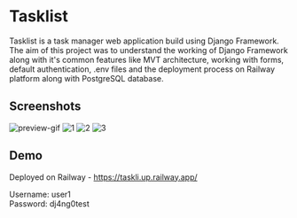 # Tasklist

Tasklist is a task manager web application build using Django Framework. 
The aim of this project was to understand the working of Django Framework along with it's common features like MVT architecture, working with forms, default authentication, .env files and the deployment process on Railway platform along with PostgreSQL database.

## Screenshots
![preview-gif](https://github.com/user-attachments/assets/8e22060c-26c0-448d-921b-8351be947176)
![1](https://github.com/user-attachments/assets/9eb430f7-99d5-4e79-81d0-4bdc07de1828)
![2](https://github.com/user-attachments/assets/a989c4e2-5388-4371-97a5-8512294a12a4)
![3](https://github.com/user-attachments/assets/60845132-4efe-4314-8082-2f207eb2d295)

## Demo

Deployed on Railway - https://taskli.up.railway.app/

Username: user1  
Password: dj4ng0test
